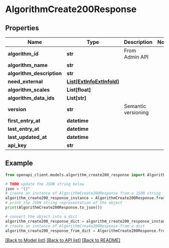 # AlgorithmCreate200Response


## Properties

Name | Type | Description | Notes
------------ | ------------- | ------------- | -------------
**algorithm_id** | **str** | From Admin API | 
**algorithm_name** | **str** |  | 
**algorithm_description** | **str** |  | 
**need_external** | [**List[ExtInfoExtInfoId]**](ExtInfoExtInfoId.md) |  | 
**algorithm_scales** | **List[float]** |  | 
**algorithm_data_ids** | **List[str]** |  | 
**version** | **str** | Semantic versioning | 
**first_entry_at** | **datetime** |  | 
**last_entry_at** | **datetime** |  | 
**last_updated_at** | **datetime** |  | 
**api_key** | **str** |  | 

## Example

```python
from openapi_client.models.algorithm_create200_response import AlgorithmCreate200Response

# TODO update the JSON string below
json = "{}"
# create an instance of AlgorithmCreate200Response from a JSON string
algorithm_create200_response_instance = AlgorithmCreate200Response.from_json(json)
# print the JSON string representation of the object
print(AlgorithmCreate200Response.to_json())

# convert the object into a dict
algorithm_create200_response_dict = algorithm_create200_response_instance.to_dict()
# create an instance of AlgorithmCreate200Response from a dict
algorithm_create200_response_from_dict = AlgorithmCreate200Response.from_dict(algorithm_create200_response_dict)
```
[[Back to Model list]](../README.md#documentation-for-models) [[Back to API list]](../README.md#documentation-for-api-endpoints) [[Back to README]](../README.md)


